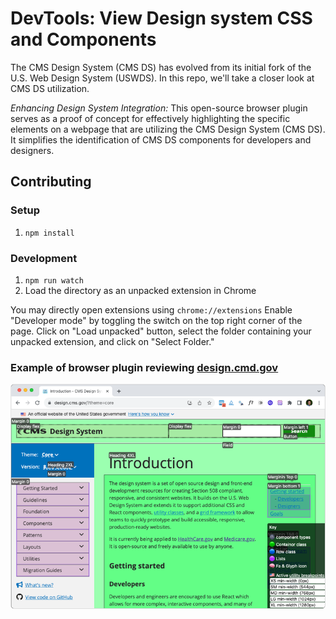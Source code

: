 # DevTools: View Design system CSS and Components

The CMS Design System (CMS DS) has evolved from its initial fork of the U.S. Web Design System (USWDS).
In this repo, we'll take a closer look at CMS DS utilization.

*Enhancing Design System Integration:* This open-source browser plugin serves as a proof of concept for effectively highlighting the specific elements on a webpage that are utilizing the CMS Design System (CMS DS). It simplifies the identification of CMS DS components for developers and designers.


## Contributing

### Setup

1. `npm install`

### Development

1. `npm run watch`
2. Load the directory as an unpacked extension in Chrome


You may directly open extensions using `chrome://extensions`
Enable "Developer mode" by toggling the switch on the top right corner of the page.
Click on "Load unpacked" button, select the folder containing your unpacked extension, and click on "Select Folder."


### Example of browser plugin reviewing [design.cmd.gov](design.cmd.gov)


![Example of the browser plugin results](DS-tool-sample.png?raw=true)
